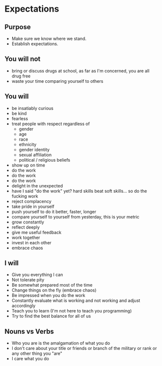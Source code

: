 Expectations
============

Purpose
-------

* Make sure we know where we stand.
* Establish expectations.

You will not
------------

* bring or discuss drugs at school, as far as I'm concerned, you are all drug free
* waste your time comparing yourself to others

You will
--------

* be insatiably curious
* be kind
* fearless
* treat people with respect regardless of
  * gender
  * age
  * race
  * ethnicity
  * gender identity
  * sexual affiliation
  * political / religious beliefs
* show up on time
* do the work
* do the work
* do the work
* delight in the unexpected
* have I said "do the work" yet? hard skills beat soft skills... so do the fucking work
* reject complacency
* take pride in yourself
* push yourself to do it better, faster, longer
* compare yourself to yourself from yesterday, this is your metric
* grow constantly
* reflect deeply
* give me useful feedback
* work together
* invest in each other
* embrace chaos

I will
------

* Give you everything I can
* Not tolerate pity
* Be somewhat prepared most of the time
* Change things on the fly (embrace chaos)
* Be impressed when you do the work
* Constantly evaluate what is working and not working and adjust accordingly
* Teach you to learn (I'm not here to teach you programming)
* Try to find the best balance for all of us

Nouns vs Verbs
--------------

* Who you are is the amalgamation of what you do
* I don't care about your title or friends
  or branch of the military or rank or any other thing you "are"
* I care what you do
